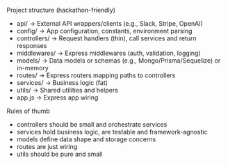 Project structure (hackathon-friendly)

- api/      -> External API wrappers/clients (e.g., Slack, Stripe, OpenAI)
- config/   -> App configuration, constants, environment parsing
- controllers/ -> Request handlers (thin), call services and return responses
- middlewares/ -> Express middlewares (auth, validation, logging)
- models/   -> Data models or schemas (e.g., Mongo/Prisma/Sequelize) or in-memory
- routes/   -> Express routers mapping paths to controllers
- services/ -> Business logic (fat)
- utils/    -> Shared utilities and helpers
- app.js    -> Express app wiring

Rules of thumb
- controllers should be small and orchestrate services
- services hold business logic, are testable and framework-agnostic
- models define data shape and storage concerns
- routes are just wiring
- utils should be pure and small
